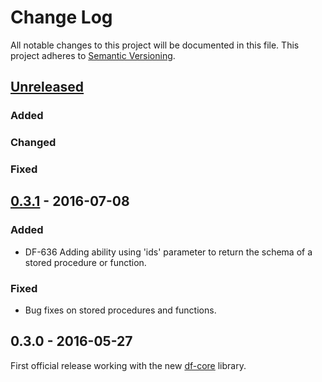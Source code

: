 # Change Log
All notable changes to this project will be documented in this file.
This project adheres to [Semantic Versioning](http://semver.org/).

## [Unreleased]
### Added

### Changed

### Fixed

## [0.3.1] - 2016-07-08
### Added
- DF-636 Adding ability using 'ids' parameter to return the schema of a stored procedure or function.

### Fixed
- Bug fixes on stored procedures and functions.

## 0.3.0 - 2016-05-27
First official release working with the new [df-core](https://github.com/dreamfactorysoftware/df-core) library.

[Unreleased]: https://github.com/dreamfactorysoftware/df-sqlanywhere/compare/0.3.1...HEAD
[0.3.1]: https://github.com/dreamfactorysoftware/df-sqlanywhere/compare/0.3.0...0.3.1
